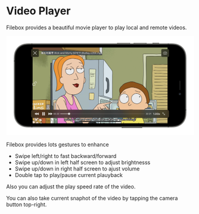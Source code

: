 # Video Player

Filebox provides a beautiful movie player to play local and remote videos.

<img src="../_media/video-player.png" width="720" />

Filebox provides lots gestures to enhance

- Swipe left/right to fast backward/forward
- Swipe up/down in left half screen to adjust brightnesss
- Swipe up/down in right half screen to ajust volume
- Double tap to play/pause current plauyback

Also you can adjust the play speed rate of the video.

You can also take current snaphot of the video by tapping the camera button top-right.